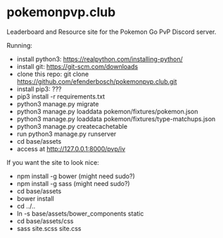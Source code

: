 # pokemonpvp.club

Leaderboard and Resource site for the Pokemon Go PvP Discord server.

Running:
* install python3: https://realpython.com/installing-python/
* install git: https://git-scm.com/downloads
* clone this repo: git clone https://github.com/efenderbosch/pokemonpvp.club.git
* install pip3: ???
* pip3 install -r requirements.txt
* python3 manage.py migrate
* python3 manage.py loaddata pokemon/fixtures/pokemon.json
* python3 manage.py loaddata pokemon/fixtures/type-matchups.json
* python3 manage.py createcachetable
* run python3 manage.py runserver
* cd base/assets
* access at http://127.0.0.1:8000/pvp/iv

If you want the site to look nice:
* npm install -g bower (might need sudo?)
* npm install -g sass (might need sudo?)
* cd base/assets
* bower install
* cd ../..
* ln -s base/assets/bower_components static
* cd base/assets/css
* sass site.scss site.css
